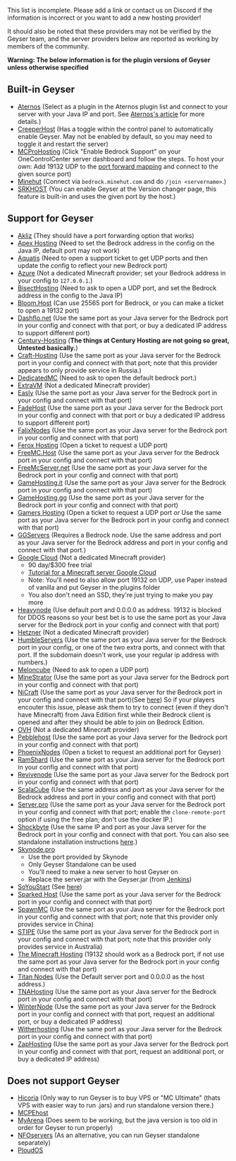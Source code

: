 This list is incomplete. Please add a link or contact us on Discord if the information is incorrect or you want to add a new hosting provider!

It should also be noted that these providers may not be verified by the Geyser team, and the server providers below are reported as working by members of the community.

**Warning: The below information is for the plugin versions of Geyser unless otherwise specified**

## Built-in Geyser
* [Aternos](https://aternos.org/) (Select as a plugin in the Aternos plugin list and connect to your server with your Java IP and port. See [Aternos's article](https://support.aternos.org/hc/en-us/articles/360051047631) for more details.)
* [CreeperHost](https://www.creeperhost.net/) (Has a toggle within the control panel to automatically enable Geyser. May not be enabled by default, so you may need to toggle it and restart the server)
* [MCProHosting](https://mcprohosting.com/) (Click "Enable Bedrock Support" on your OneControlCenter server dashboard and follow the steps. To host your own: Add 19132 UDP to the [port forward mapping](https://clients.mcprohosting.com/index.php?rp=/knowledgebase/379/Firewall-and-Port-Management.html) and connect to the given source port)
* [Minehut](https://minehut.com/) (Connect via `bedrock.minehut.com` and do `/join <servername>`.)
* [SRKHOST](https://www.srkhost.eu/) (You can enable Geyser at the Version changer page, this feature is built-in and uses the given port by the host.)

## Support for Geyser
* [Akliz](https://www.akliz.net/) (They should have a port forwarding option that works)
* [Apex Hosting](https://apexminecrafthosting.com/) (Need to set the Bedrock address in the config on the Java IP, default port may not work)
* [Aquatis](https://aquatis.host/) (Need to open a support ticket to get UDP ports and then update the config to reflect your new Bedrock port)
* [Azure](https://azure.microsoft.com/) (Not a dedicated Minecraft provider; set your Bedrock address in your config to `127.0.0.1`.)
* [BisectHosting](https://www.bisecthosting.com/) (Need to ask to open a UDP port, and set the Bedrock address in the config to the Java IP)
* [Bloom.Host](https://www.bloom.host/) (Can use 25565 port for Bedrock, or you can make a ticket to open a 19132 port)
* [Dashflo.net](https://dashflo.net/) (Use the same port as your Java server for the Bedrock port in your config and connect with that port, or buy a dedicated IP address to support different port)
* [Century-Hosting](https://century-hosting.com) (**The things at Century Hosting are not going so great, Untested basically.**)
* [Craft-Hosting](https://craft-hosting.ru/) (Use the same port as your Java server for the Bedrock port in your config and connect with that port; note that this provider appears to only provide service in Russia.)
* [DedicatedMC](https://dedicatedmc.io/) (Need to ask to open the default bedrock port.)
* [ExtraVM](https://extravm.com/) (Not a dedicated Minecraft provider)
* [Easly](https://easlyhost.com) (Use the same port as your Java server for the Bedrock port in your config and connect with that port)
* [FadeHost](https://fadehost.com/) (Use the same port as your Java server for the Bedrock port in your config and connect with that port or buy a dedicated IP address to support different port)
* [FalixNodes](https://falixnodes.net/) (Use the same port as your Java server for the Bedrock port in your config and connect with that port)
* [Ferox Hosting](https://feroxhosting.nl) (Open a ticket to request a UDP port)
* [FreeMC.Host](https://freemc.host/) (Use the same port as your Java server for the Bedrock port in your config and connect with that port)
* [FreeMcServer.net](https://freemcserver.net) (Use the same port as your Java server for the Bedrock port in your config and connect with that port)
* [GameHosting.it](https://www.gamehosting.it/) (Use the same port as your Java server for the Bedrock port in your config and connect with that port)
* [GameHosting.gg](https://gamehosting.gg/) (Use the same port as your Java server for the Bedrock port in your config and connect with that port)
* [Gamers Hosting](https://gamershosting.ga/) (Open a ticket to request a UDP port or Use the same port as your Java server for the Bedrock port in your config and connect with that port)
* [GGServers](https://ggservers.com/) (Requires a Bedrock node. Use the same address and port as your Java server for the Bedrock address and port in your config and connect with that port.)
* [Google Cloud](https://cloud.google.com/) (Not a dedicated Minecraft provider)
  - 90 day/$300 free trial
  - [Tutorial for a Minecraft server Google Cloud](https://cloud.google.com/solutions/gaming/minecraft-server)
  - Note: You'll need to also allow port 19132 on UDP, use Paper instead of vanilla and put Geyser in the plugins folder
  - You also don't need an SSD, they're just trying to make you pay more
* [Heavynode](https://www.heavynode.com/) (Use default port and 0.0.0.0 as address. 19132 is blocked for DDOS reasons so your best bet is to use the same port as your Java server for the Bedrock port in your config and connect with that port)
* [Hetzner](https://hetzner.com) (Not a dedicated Minecraft provider)
* [HumbleServers](https://humbleservers.com/) (Use the same port as your Java server for the Bedrock port in your config, or one of the two extra ports, and connect with that port. If the subdomain doesn't work, use your regular ip address with numbers.)
* [Meloncube](https://www.meloncube.net/) (Need to ask to open a UDP port)
* [MineStrator](https://minestrator.com/) (Use the same port as your Java server for the Bedrock port in your config and connect with that port)
* [NiCraft](https://www.ni-host.com/) (Use the same port as your Java server for the Bedrock port in your config and connect with that port)(See [here](https://github.com/GeyserMC/Geyser/wiki/Common-Issues#bedrock-players-can-connect-after-hitting-the-server-on-a-tcp-port-eg-on-java-or-a-website-on-the-same-server)) So if your players encouter this issue, please ask them to try to connect (even if they don't have Minecraft) from Java Edition first while their Bedrock client is opened and after they should be able to join on Bedrock Edition. 
* [OVH](https://www.ovh.com/) (Not a dedicated Minecraft provider)
* [Pebblehost](https://pebblehost.com/) (Use the same port as your Java server for the Bedrock port in your config and connect with that port)
* [PhoenixNodes](https://phoenixnodes.com) (Open a ticket to request an additional port for Geyser)
* [RamShard](https://ramshard.com/) (Use the same port as your Java server for the Bedrock port in your config and connect with that port)
* [Revivenode](https://revivenode.com/) (Use the same port as your Java server for the Bedrock port in your config and connect with that port)
* [ScalaCube](https://scalacube.com/) (Use the same address and port as your Java server for the Bedrock address and port in your config and connect with that port)
* [Server.pro](https://server.pro) (Use the same port as your Java server for the Bedrock port in your config and connect with that port; enable the `clone-remote-port` option if using the free plan; don't use the docker IP.)
* [Shockbyte](https://shockbyte.com/) (Use the same IP and port as your Java server for the Bedrock port in your config and connect with that port. You can also see standalone installation instructions [here](https://shockbyte.com/billing/knowledgebase/173/Introduction-to-GeyserMCorDragonProxy-How-GeyserMC-Works.html).)
* [Skynode.pro](https://skynode.pro/)
  - Use the port provided by Skynode
  - Only Geyser Standalone can be used
  - You'll need to make a new server to host Geyser on
  - Replace the server.jar with the Geyser.jar (from [Jenkins](https://ci.nukkitx.com/job/GeyserMC/job/Geyser/job/master/))
* [SoYouStart](https://www.soyoustart.com) (See [here](https://github.com/GeyserMC/Geyser/wiki/Common-Issues#bedrock-players-can-connect-after-hitting-the-server-on-a-tcp-port-eg-on-java-or-a-website-on-the-same-server))
* [Sparked Host](https://sparkedhost.com) (Use the same port as your Java server for the Bedrock port in your config and connect with that port)
* [SpawnMC](https://spawnmc.net/) (Use the same port as your Java server for the Bedrock port in your config and connect with that port; note that this provider only provides service in China)
* [STIPE](https://stipe.com.au/) (Use the same port as your Java server for the Bedrock port in your config and connect with that port; note that this provider only provides service in Australia)
* [The Minecraft Hosting](https://theminecrafthosting.com/) (19132 should work as a Bedrock port, if not use the same port as your Java server for the Bedrock port in your config and connect with that port)
* [Titan Nodes](https://titannodes.com/) (Use the Default server port and 0.0.0.0 as the host address.)
* [TNAHosting](https://tnahosting.net/) (Use the same port as your Java server for the Bedrock port in your config and connect with that port)
* [WinterNode](https://winternode.com) (Use the same port as your Java server for the Bedrock port in your config and connect with that port, request an additional port, or buy a dedicated IP address)
* [Witherhosting](https://witherhosting.com/) (Use the same port as your Java server for the Bedrock port in your config and connect with that port)
* [ZapHosting](https://zap-hosting.com/en/) (Use the same port as your Java server for the Bedrock port in your config and connect with that port, request an additional port, or buy a dedicated IP address)

## Does not support Geyser
* [Hicoria](https://hicoria.com/en/) (Only way to run Geyser is to buy VPS or "MC Ultimate" (thats VPS with easier way to run .jars) and run standalone version there.)
* [MCPEhost](https://mcpehost.ru/)
* [MyArena](https://www.myarena.ru/) (Does seem to be working, but the java version is too old in order for Geyser to run properly)
* [NFOservers](https://nfoservers.com/) (As an alternative, you can run Geyser standalone separately)
* [PloudOS](https://ploudos.com/)

